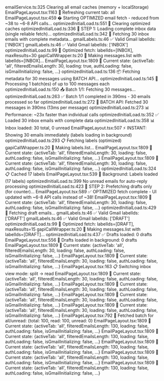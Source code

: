 emailService.ts:325 Clearing all email caches (memory + localStorage)
EmailPageLayout.tsx:1163 🔄 Refreshing current tab: all
EmailPageLayout.tsx:459 � Starting OPTIMIZED email fetch - reduced from ~38 to ~6-8 API calls...
optimizedInitialLoad.ts:551 🧹 Clearing optimized caches
optimizedInitialLoad.ts:336 🚀 STEP 1: Loading complete inbox data (single reliable fetch)...
optimizedInitialLoad.ts:342 📧 Fetching 30 inbox emails with complete metadata...
gmailLabels.ts:46 ✅ Valid Gmail labelIds: ['INBOX']
gmailLabels.ts:46 ✅ Valid Gmail labelIds: ['INBOX']
optimizedInitialLoad.ts:99 📧 Optimized fetch: labelIds=[INBOX], maxResults=30
gapiCallWrapper.ts:20 📧 Making messages.list with labelIds=[INBOX]...
EmailPageLayout.tsx:1809 📧 Current state: {activeTab: 'all', filteredEmailsLength: 30, loading: true, authLoading: false, isGmailInitializing: false, …}
optimizedInitialLoad.ts:136 📦 Fetching metadata for 30 messages using BATCH API...
optimizedInitialLoad.ts:145 🔄 Processing 1 batch(es) of up to 100 messages each
optimizedInitialLoad.ts:150 📤 Batch 1/1: Fetching 30 messages...
optimizedInitialLoad.ts:263 ✅ Batch 1/1 completed in 390ms - 30 emails processed so far
optimizedInitialLoad.ts:272 🎉 BATCH API: Fetched 30 messages in 390ms (13ms per message)
optimizedInitialLoad.ts:273 📊 Performance: ~23x faster than individual calls
optimizedInitialLoad.ts:352 ✅ Loaded 30 inbox emails with complete data
optimizedInitialLoad.ts:358 📊 Inbox loaded: 30 total, 0 unread
EmailPageLayout.tsx:507 ⚡ INSTANT: Showing 30 emails immediately (labels loading in background)
optimizedInitialLoad.ts:293 📋 Fetching labels (optimized)
gapiCallWrapper.ts:20 📧 Making labels.list...
EmailPageLayout.tsx:1809 📧 Current state: {activeTab: 'all', filteredEmailsLength: 30, loading: false, authLoading: false, isGmailInitializing: false, …}
EmailPageLayout.tsx:1809 📧 Current state: {activeTab: 'all', filteredEmailsLength: 30, loading: false, authLoading: false, isGmailInitializing: false, …}
optimizedInitialLoad.ts:324 📋 Cached 17 labels
EmailPageLayout.tsx:539 📧 Background: Labels loaded (17 labels)
optimizedInitialLoad.ts:399 No unread emails for auto-reply processing
optimizedInitialLoad.ts:423 🔄 STEP 2: Prefetching drafts only (for counter)...
EmailPageLayout.tsx:589 ✅ OPTIMIZED fetch complete - UI updated with ~6-8 API calls instead of ~38!
EmailPageLayout.tsx:1809 📧 Current state: {activeTab: 'all', filteredEmailsLength: 30, loading: false, authLoading: false, isGmailInitializing: false, …}
optimizedInitialLoad.ts:429 📧 Fetching draft emails...
gmailLabels.ts:46 ✅ Valid Gmail labelIds: ['DRAFT']
gmailLabels.ts:46 ✅ Valid Gmail labelIds: ['DRAFT']
optimizedInitialLoad.ts:99 📧 Optimized fetch: labelIds=[DRAFT], maxResults=15
gapiCallWrapper.ts:20 📧 Making messages.list with labelIds=[DRAFT]...
optimizedInitialLoad.ts:437 ✅ Drafts loaded: 0 drafts
EmailPageLayout.tsx:556 📧 Drafts loaded in background: 0 drafts
EmailPageLayout.tsx:1809 📧 Current state: {activeTab: 'all', filteredEmailsLength: 30, loading: false, authLoading: false, isGmailInitializing: false, …}
EmailPageLayout.tsx:1809 📧 Current state: {activeTab: 'all', filteredEmailsLength: 30, loading: false, authLoading: false, isGmailInitializing: false, …}
EmailPageLayout.tsx:163 📋 Switching inbox view mode: split → read
EmailPageLayout.tsx:1809 📧 Current state: {activeTab: 'all', filteredEmailsLength: 30, loading: false, authLoading: false, isGmailInitializing: false, …}
EmailPageLayout.tsx:1809 📧 Current state: {activeTab: 'all', filteredEmailsLength: 30, loading: false, authLoading: false, isGmailInitializing: false, …}
EmailPageLayout.tsx:1809 📧 Current state: {activeTab: 'all', filteredEmailsLength: 30, loading: false, authLoading: false, isGmailInitializing: false, …}
EmailPageLayout.tsx:1809 📧 Current state: {activeTab: 'all', filteredEmailsLength: 30, loading: false, authLoading: false, isGmailInitializing: false, …}
EmailPageLayout.tsx:792 📧 Fetched batch for all/unread: {total: 100, read: 100, unread: 0}
EmailPageLayout.tsx:1809 📧 Current state: {activeTab: 'all', filteredEmailsLength: 130, loading: false, authLoading: false, isGmailInitializing: false, …}
EmailPageLayout.tsx:1809 📧 Current state: {activeTab: 'all', filteredEmailsLength: 130, loading: false, authLoading: false, isGmailInitializing: false, …}
EmailPageLayout.tsx:1809 📧 Current state: {activeTab: 'all', filteredEmailsLength: 130, loading: false, authLoading: false, isGmailInitializing: false, …}
EmailPageLayout.tsx:1809 📧 Current state: {activeTab: 'all', filteredEmailsLength: 130, loading: false, authLoading: false, isGmailInitializing: false, …}
EmailPageLayout.tsx:1809 📧 Current state: {activeTab: 'all', filteredEmailsLength: 130, loading: false, authLoading: false, isGmailInitializing: false, …}
